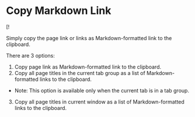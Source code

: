 # Copy Markdown Link

[!

Simply copy the page link or links as Markdown-formatted link to the clipboard.

There are 3 options:

1. Copy page link as Markdown-formatted link to the clipboard.
2. Copy all page titles in the current tab group as a list of Markdown-formatted links to the clipboard.
  - Note: This option is available only when the current tab is in a tab group.
3. Copy all page titles in current window as a list of Markdown-formatted links to the clipboard.
